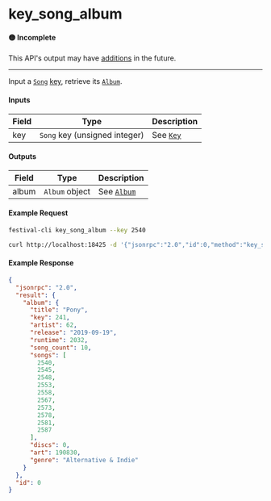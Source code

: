 # key_song_album

#### 🟡 Incomplete
This API's output may have [additions](../../api-stability/marker.md) in the future.

---

Input a [`Song`](../../common-objects/song.md) [key](../../common-objects/key.md), retrieve its [`Album`](../../common-objects/album.md).

#### Inputs

| Field | Type                                         | Description |
|-------|----------------------------------------------|-------------|
| key   | `Song` key (unsigned integer)                | See [`Key`](../../common-objects/key.md)

#### Outputs

| Field | Type           | Description |
|-------|----------------|-------------|
| album | `Album` object | See [`Album`](../../common-objects/album.md)

#### Example Request
```bash
festival-cli key_song_album --key 2540
```
```bash
curl http://localhost:18425 -d '{"jsonrpc":"2.0","id":0,"method":"key_song_album","params":{"key":2540}}'
```

#### Example Response
```json
{
  "jsonrpc": "2.0",
  "result": {
    "album": {
      "title": "Pony",
      "key": 241,
      "artist": 62,
      "release": "2019-09-19",
      "runtime": 2032,
      "song_count": 10,
      "songs": [
        2540,
        2545,
        2548,
        2553,
        2558,
        2567,
        2573,
        2578,
        2581,
        2587
      ],
      "discs": 0,
      "art": 190830,
      "genre": "Alternative & Indie"
    }
  },
  "id": 0
}
```
